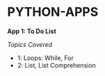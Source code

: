 # PYTHON-APPS

**App 1: To Do List** <br>

*Topics Covered*
   * 1: Loops: While, For
   * 2: List, List Comprehension

